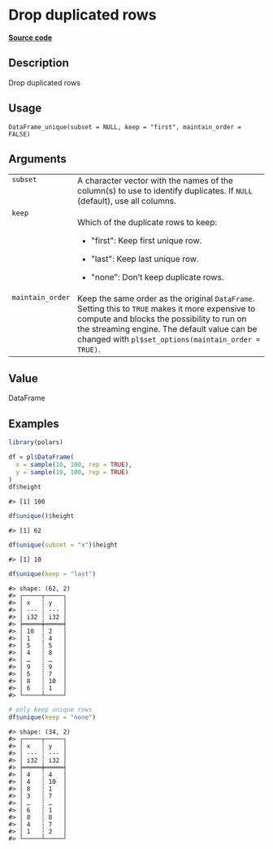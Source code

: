 
# Drop duplicated rows

[**Source code**](https://github.com/pola-rs/r-polars/tree/main/R/dataframe__frame.R#L409)

## Description

Drop duplicated rows

## Usage

<pre><code class='language-R'>DataFrame_unique(subset = NULL, keep = "first", maintain_order = FALSE)
</code></pre>

## Arguments

<table>
<tr>
<td style="white-space: nowrap; font-family: monospace; vertical-align: top">
<code id="DataFrame_unique_:_subset">subset</code>
</td>
<td>
A character vector with the names of the column(s) to use to identify
duplicates. If <code>NULL</code> (default), use all columns.
</td>
</tr>
<tr>
<td style="white-space: nowrap; font-family: monospace; vertical-align: top">
<code id="DataFrame_unique_:_keep">keep</code>
</td>
<td>

Which of the duplicate rows to keep:

<ul>
<li>

"first": Keep first unique row.

</li>
<li>

"last": Keep last unique row.

</li>
<li>

"none": Don’t keep duplicate rows.

</li>
</ul>
</td>
</tr>
<tr>
<td style="white-space: nowrap; font-family: monospace; vertical-align: top">
<code id="DataFrame_unique_:_maintain_order">maintain_order</code>
</td>
<td>
Keep the same order as the original <code>DataFrame</code>. Setting this
to <code>TRUE</code> makes it more expensive to compute and blocks the
possibility to run on the streaming engine. The default value can be
changed with <code>pl$set_options(maintain_order = TRUE)</code>.
</td>
</tr>
</table>

## Value

DataFrame

## Examples

``` r
library(polars)

df = pl$DataFrame(
  x = sample(10, 100, rep = TRUE),
  y = sample(10, 100, rep = TRUE)
)
df$height
```

    #> [1] 100

``` r
df$unique()$height
```

    #> [1] 62

``` r
df$unique(subset = "x")$height
```

    #> [1] 10

``` r
df$unique(keep = "last")
```

    #> shape: (62, 2)
    #> ┌─────┬─────┐
    #> │ x   ┆ y   │
    #> │ --- ┆ --- │
    #> │ i32 ┆ i32 │
    #> ╞═════╪═════╡
    #> │ 10  ┆ 2   │
    #> │ 1   ┆ 4   │
    #> │ 5   ┆ 5   │
    #> │ 4   ┆ 8   │
    #> │ …   ┆ …   │
    #> │ 9   ┆ 9   │
    #> │ 5   ┆ 7   │
    #> │ 8   ┆ 10  │
    #> │ 6   ┆ 1   │
    #> └─────┴─────┘

``` r
# only keep unique rows
df$unique(keep = "none")
```

    #> shape: (34, 2)
    #> ┌─────┬─────┐
    #> │ x   ┆ y   │
    #> │ --- ┆ --- │
    #> │ i32 ┆ i32 │
    #> ╞═════╪═════╡
    #> │ 4   ┆ 4   │
    #> │ 4   ┆ 10  │
    #> │ 8   ┆ 1   │
    #> │ 3   ┆ 7   │
    #> │ …   ┆ …   │
    #> │ 6   ┆ 1   │
    #> │ 8   ┆ 8   │
    #> │ 4   ┆ 7   │
    #> │ 1   ┆ 2   │
    #> └─────┴─────┘

